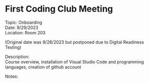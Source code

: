 # First Coding Club Meeting

Topic: Onboarding  
Date: 9/29/2023  
Location: Room 203  

(Original date was 9/28/2023 but postponed due to Digital Readiness Testing)  

Description:  
Course overview, installation of Visual Studio Code and programming languages, creation of github account  

Notes:  
